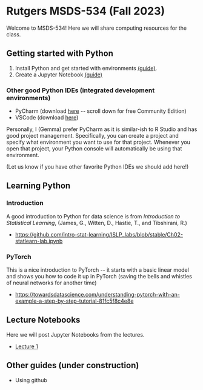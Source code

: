 # Rutgers MSDS-534 (Fall 2023)

Welcome to MSDS-534! Here we will share computing resources for the class.

## Getting started with Python

1. Install Python and get started with environments [(guide)](getting-started-python.md).
2. Create a Jupyter Notebook [(guide)](getting-started-jupyter-notebooks.md)

### Other good Python IDEs (integrated development environments)
- PyCharm (download [here](https://www.jetbrains.com/pycharm/download) -- scroll down for free Community Edition)
- VSCode (download [here](https://code.visualstudio.com))

Personally, I (Gemma) prefer PyCharm as it is similar-ish to R Studio and has good project management. Specifically, you can create a project and specify what environment you want to use for that project. Whenever you open that project, your Python console will automatically be using that environment. 

(Let us know if you have other favorite Python IDEs we should add here!)

## Learning Python

### Introduction
A good introduction to Python for data science is from _Introduction to Statistical Learning_, (James, G., Witten, D., Hastie, T., and Tibshirani, R.)
- https://github.com/intro-stat-learning/ISLP_labs/blob/stable/Ch02-statlearn-lab.ipynb

### PyTorch
This is a nice introduction to PyTorch -- it starts with a basic linear model and shows you how to code it up in PyTorch (saving the bells and whistles of neural networks for another time)
- https://towardsdatascience.com/understanding-pytorch-with-an-example-a-step-by-step-tutorial-81fc5f8c4e8e

## Lecture Notebooks

Here we will post Jupyter Notebooks from the lectures.

- [Lecture 1](lectures/lecture-1.ipynb)



## Other guides (under construction)

- Using github
